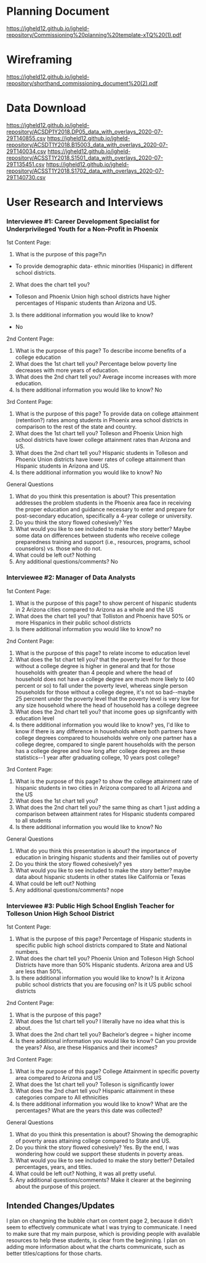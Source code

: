 # Planning Document
https://jgheld12.github.io/jgheld-repository/Commissioning%20planning%20template-xTQ%20(1).pdf

# Wireframing
https://jgheld12.github.io/jgheld-repository/shorthand_commissioning_document%20(2).pdf

# Data Download
https://jgheld12.github.io/jgheld-repository/ACSDP1Y2018.DP05_data_with_overlays_2020-07-29T140855.csv
https://jgheld12.github.io/jgheld-repository/ACSDT1Y2018.B15003_data_with_overlays_2020-07-29T140034.csv
https://jgheld12.github.io/jgheld-repository/ACSST1Y2018.S1501_data_with_overlays_2020-07-29T135451.csv
https://jgheld12.github.io/jgheld-repository/ACSST1Y2018.S1702_data_with_overlays_2020-07-29T140730.csv

# User Research and Interviews

### Interviewee #1: Career Development Specialist for Underprivileged Youth for a Non-Profit in Phoenix
1st Content Page:
1) What is the purpose of this page?\n
- To provide demographic data- ethnic minorities (Hispanic) in different school districts. 
2) What does the chart tell you?
- Tolleson and Phoenix Union high school districts have higher percentages of Hispanic students than Arizona and US. 
3) Is there additional information you would like to know?
- No

2nd Content Page:
1) What is the purpose of this page?
To describe income benefits of a college education
2) What does the 1st chart tell you?
Percentage below poverty line decreases with more years of education. 
3) What does the 2nd chart tell you?
Average income increases with more education. 
3) Is there additional information you would like to know?
No

3rd Content Page:
1) What is the purpose of this page?
To provide data on college attainment (retention?) rates among students in Phoenix area school districts in comparison to the rest of the state and country.
2) What does the 1st chart tell you?
Tolleson and Phoenix Union high school districts have lower college attainment rates than Arizona and US. 
3) What does the 2nd chart tell you?
Hispanic students in Tolleson and Phoenix Union districts have lower rates of college attainment than Hispanic students in Arizona and US.
3) Is there additional information you would like to know?
No

General Questions
1) What do you think this presentation is about?
This presentation addresses the problem students in the Phoenix area face in receiving the proper education and guidance necessary to enter and prepare for post-secondary education, specifically a 4-year college or university.
2) Do you think the story flowed cohesively?
Yes
3) What would you like to see included to make the story better?
Maybe some data on differences between students who receive college preparedness training and support (i.e., resources, programs, school counselors) vs. those who do not. 
4) What could be left out?
Nothing
5) Any additional questions/comments?
No

### Interviewee #2: Manager of Data Analysts
1st Content Page:
1) What is the purpose of this page?
to show percent of hispanic students in 2 Arizona cities compared to Arizona as a  whole and the US
2) What does the chart tell you?
that Tolliston and Phoenix have 50% or more Hispanics in their public school districts
3) Is there additional information you would like to know?
no

2nd Content Page:
1) What is the purpose of this page?
to relate income to education level
2) What does the 1st chart tell you?
that the poverty level for for those without a college degree is higher in general and that for those households with greater than 4 people and where the head of household does not have a college degree are much more likely to (40 percent or so) to fall under the poverty level, whereas single person households for those without a college degree, it's not so bad--maybe 25 percnent under the poverty level that the poverty level is very low for any size household where the head of household has a college degreee
3) What does the 2nd chart tell you?
that income goes up signifcantly with education level
3) Is there additional information you would like to know?
yes, I'd like to know if there is any difference in households where both partners have college degrees compared to households wehre only one partner has a college degree, compared to single parent households with the person has a college degree and how long after college degrees are these statistics--1 year after graduating college, 10 years post college?

3rd Content Page:
1) What is the purpose of this page?
to show the college attainment rate of hispanic students in two cities in Arizona compared to all Arizona and the US
2) What does the 1st chart tell you?
3) What does the 2nd chart tell you?
the same thing as chart 1 just adding a comparison between attainment rates for Hispanic students compared to all students 
3) Is there additional information you would like to know?
No

General Questions
1) What do you think this presentation is about?
the importance of education in bringing hispanic students and their families out of poverty
2) Do you think the story flowed cohesively?
yes
3) What would you like to see included to make the story better?
maybe data about hispanic students in other states like California or Texas
4) What could be left out?
Nothing
5) Any additional questions/comments?
nope

### Interviewee #3: Public High School English Teacher for Tolleson Union High School District
1st Content Page:
1) What is the purpose of this page?
Percentage of Hispanic students in specific public high school districts compared to State and National numbers. 
2) What does the chart tell you?
Phoenix Union and Tolleson High School Districts have more than 50% Hispanic students. Arizona area and US are less than 50%. 
3) Is there additional information you would like to know?
Is it Arizona public school districts that you are focusing on? Is it US public school districts

2nd Content Page:
1) What is the purpose of this page?
2) What does the 1st chart tell you?
I literally have no idea what this is about.
3) What does the 2nd chart tell you?
Bachelor’s degree = higher income
3) Is there additional information you would like to know? 
Can you provide the years? Also, are these Hispanics and their incomes?

3rd Content Page:
1) What is the purpose of this page?
College Attainment in specific poverty area compared to Arizona and US
2) What does the 1st chart tell you?
Tolleson is significantly lower
3) What does the 2nd chart tell you?
Hispanic attainment in these categories compare to All ethnicities  
4) Is there additional information you would like to know?
What are the percentages? What are the years this date was collected?

General Questions
1) What do you think this presentation is about?
Showing the demographic of poverty areas attaining college compared to State and US.
2) Do you think the story flowed cohesively?
Yes. By the end, I was wondering how could we support these students in poverty areas.
3) What would you like to see included to make the story better?
Detailed percentages, years, and titles.
4) What could be left out?
Nothing, it was all pretty useful.
5) Any additional questions/comments?
Make it clearer at the beginning about the purpose of this project.

## Intended Changes/Updates
I plan on changning the bubble chart on content page 2, because it didn't seem to effectively communicate what I was trying to communicate.  I need to make sure that my main purpose, which is providing people with available resources to help these students, is clear from the beginning.  I plan on adding more information about what the charts communicate, such as better titles/captions for those charts.  
